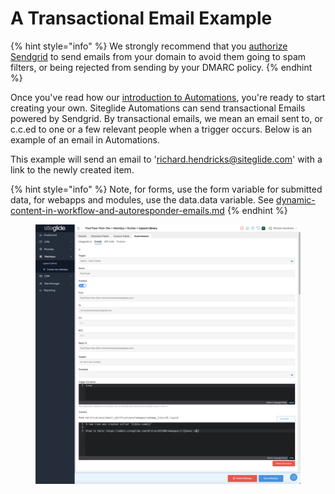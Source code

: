 # A Transactional Email Example

{% hint style="info" %}
We strongly recommend that you [authorize Sendgrid](steps-to-authenticating-sendgrid-emails-on-live-sites.md) to send emails from your domain to avoid them going to spam filters, or being rejected from sending by your DMARC policy.
{% endhint %}

Once you've read how our [introduction to Automations](../), you're ready to start creating your own. Siteglide Automations can send transactional Emails powered by Sendgrid. By transactional emails, we mean an email sent to, or c.c.ed to one or a few relevant people when a trigger occurs. Below is an example of an email in Automations.

This example will send an email to 'richard.hendricks@siteglide.com' with a link to the newly created item.

{% hint style="info" %}
Note, for forms, use the form variable for submitted data, for webapps and modules, use the data.data variable. See [dynamic-content-in-workflow-and-autoresponder-emails.md](../dynamic-content-in-workflow-and-autoresponder-emails.md "mention")
{% endhint %}

<figure><img src="../../../.gitbook/assets/Siteglide-Automations-Emails-Example (1).png" alt=""><figcaption></figcaption></figure>



